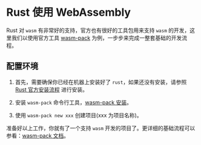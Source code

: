 # Rust 使用 WebAssembly

Rust 对 `wasm` 有非常好的支持，官方也有很好的工具包用来支持 `wasm` 的开发，这里我们以使用官方工具 [wasm-pack](https://github.com/rustwasm/wasm-pack) 为例，一步步来完成一整套基础的开发流程。

## 配置环境

1. 首先，需要确保你已经在机器上安装好了 `rust`，如果还没有安装，请参照 [Rust 官方安装流程](https://www.rust-lang.org/tools/install) 进行安装。

2. 安装 `wasm-pack` 命令行工具，[wasm-pack 安装](https://rustwasm.github.io/wasm-pack/installer/)。

3. 使用 `wasm-pack new xxx` 创建项目(xxx 为项目名称)。

准备好以上工作，你就有了一个支持 `wasm` 开发的项目了。更详细的基础流程可以参看：[wasm-pack 文档](https://rustwasm.github.io/docs/wasm-pack/quickstart.html)。
